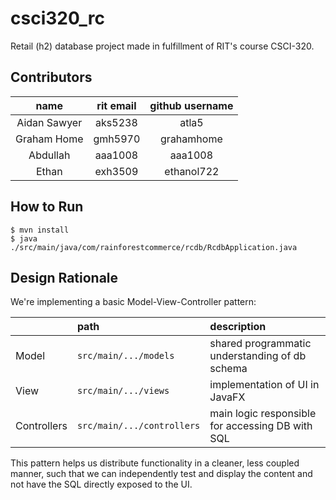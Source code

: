 # csci320_rc

Retail (h2) database project made in fulfillment of RIT's course CSCI-320.

## Contributors

|name |rit email|github username|
|:---:|:-------:|:-------------:|
|Aidan Sawyer|aks5238|atla5|
|Graham Home|gmh5970|grahamhome|
|Abdullah|aaa1008|aaa1008|
|Ethan|exh3509|ethanol722|

## How to Run
```
$ mvn install
$ java ./src/main/java/com/rainforestcommerce/rcdb/RcdbApplication.java
``` 

## Design Rationale

We're implementing a basic Model-View-Controller pattern:

|     | path | description |
|:----|:-----|:------------|
|Model|`src/main/.../models`|shared programmatic understanding of db schema|
|View |`src/main/.../views`|implementation of UI in JavaFX|
|Controllers|`src/main/.../controllers`|main logic responsible for accessing DB with SQL|

This pattern helps us distribute functionality in a cleaner, less coupled manner,
  such that we can independently test and display the content and not have the 
  SQL directly exposed to the UI.